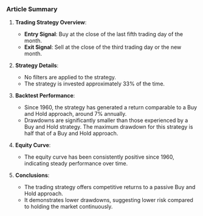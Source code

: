 ### Article Summary

1. **Trading Strategy Overview**:
   - **Entry Signal**: Buy at the close of the last fifth trading day of the month.
   - **Exit Signal**: Sell at the close of the third trading day or the new month.

2. **Strategy Details**:
   - No filters are applied to the strategy.
   - The strategy is invested approximately 33% of the time.

3. **Backtest Performance**:
   - Since 1960, the strategy has generated a return comparable to a Buy and Hold approach, around 7% annually.
   - Drawdowns are significantly smaller than those experienced by a Buy and Hold strategy. The maximum drawdown for this strategy is half that of a Buy and Hold approach.

4. **Equity Curve**:
   - The equity curve has been consistently positive since 1960, indicating steady performance over time.

5. **Conclusions**:
   - The trading strategy offers competitive returns to a passive Buy and Hold approach.
   - It demonstrates lower drawdowns, suggesting lower risk compared to holding the market continuously.
